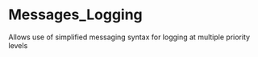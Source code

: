 Messages_Logging
================

Allows use of simplified messaging syntax for logging at multiple priority levels
